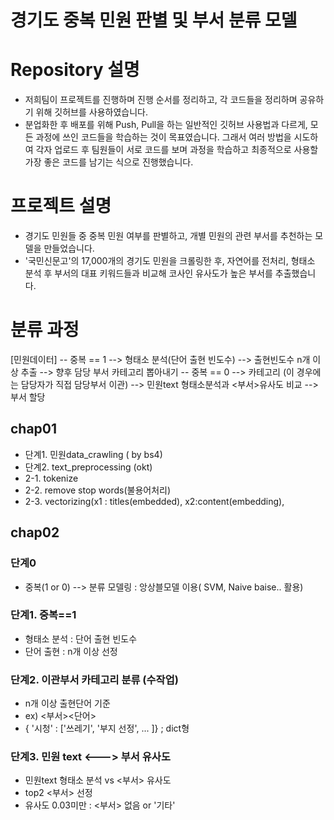 # 경기도 중복 민원 판별 및 부서 분류 모델

# Repository 설명
- 저희팀이 프로젝트를 진행하며 진행 순서를 정리하고, 각 코드들을 정리하며 공유하기 위해 깃허브를 사용하였습니다.
- 분업화한 후 배포를 위해 Push, Pull을 하는 일반적인 깃허브 사용법과 다르게, 모든 과정에 쓰인 코드들을 학습하는 것이 목표였습니다.
그래서 여러 방법을 시도하여 각자 업로드 후 팀원들이 서로 코드를 보며 과정을 학습하고 최종적으로 사용할 가장 좋은 코드를 남기는 식으로 진행했습니다.

# 프로젝트 설명
- 경기도 민원들 중 중복 민원 여부를 판별하고, 개별 민원의 관련 부서를 추천하는 모델을 만들었습니다. 
- '국민신문고'의 17,000개의 경기도 민원을 크롤링한 후, 자연어를 전처리, 형태소 분석 후 부서의 대표 키워드들과 비교해 코사인 유사도가 높은 부서를 추출했습니다. 


# 분류 과정
[민원데이터] -- 중복 == 1 --> 형태소 분석(단어 출현 빈도수) --> 출현빈도수 n개 이상 추출 -->  향후 담당 부서 카테고리 뽑아내기 
          -- 중복 == 0 --> 카테고리 (이 경우에는 담당자가 직접 담당부서 이관) --> 민원text 형태소분석과 <부서>유사도 비교 --> 부서 할당 

## chap01 
- 단계1. 민원data_crawling ( by bs4)
- 단계2. text_preprocessing (okt)
- 2-1. tokenize
- 2-2. remove stop words(불용어처리)
- 2-3. vectorizing(x1 : titles(embedded), x2:content(embedding), 


## chap02
### 단계0
- 중복(1 or 0) --> 분류 모델링 : 앙상블모델 이용( SVM, Naive baise.. 활용)

### 단계1. 중복==1
- 형태소 분석 : 단어 출현 빈도수 
- 단어 출현 : n개 이상 선정

### 단계2. 이관부서 카테고리 분류 (수작업)
- n개 이상 출현단어 기준
- ex) <부서><단어> 
-  { '시청' : ['쓰레기', '부지 선정', ... ]} ; dict형

### 단계3. 민원 text <---> 부서 유사도 
- 민원text 형태소 분석 vs <부서> 유사도
- top2 <부서> 선정
- 유사도 0.03미만 : <부서> 없음 or '기타'
